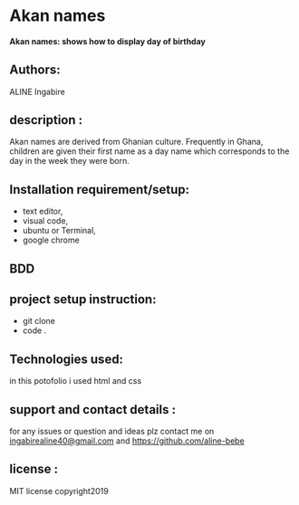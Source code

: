 # Akan names

#### Akan names: shows how to display day of birthday
## Authors: 
ALINE Ingabire
## description :
 Akan names are derived from Ghanian culture. Frequently in Ghana, children are given their first name as a day name which corresponds to the day in the week they were born.
## Installation requirement/setup:
- text editor,
- visual code,
- ubuntu or Terminal,
-  google chrome
## BDD

## project setup instruction:
- git clone
- code .
## Technologies used: 
in this potofolio i used html and css

## support and contact details : 
for any issues or question and ideas plz contact me on ingabirealine40@gmail.com and https://github.com/aline-bebe
## license : 
MIT license 
copyright2019